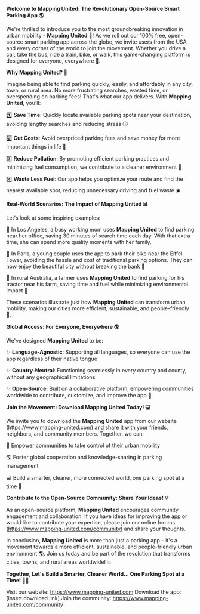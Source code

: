 **Welcome to Mapping United: The Revolutionary Open-Source Smart Parking App 🌎**

We're thrilled to introduce you to the most groundbreaking innovation in urban mobility - **Mapping United** 🚀! As we roll out our 100% free, open-source smart parking app across the globe, we invite users from the USA and every corner of the world to join the movement. Whether you drive a car, take the bus, ride a train, bike, or walk, this game-changing platform is designed for everyone, everywhere 🌟.

**Why Mapping United? 🤔**

Imagine being able to find parking quickly, easily, and affordably in any city, town, or rural area. No more frustrating searches, wasted time, or overspending on parking fees! That's what our app delivers. With **Mapping United**, you'll:

1️⃣ **Save Time**: Quickly locate available parking spots near your destination, avoiding lengthy searches and reducing stress 🕒

2️⃣ **Cut Costs**: Avoid overpriced parking fees and save money for more important things in life 💸

3️⃣ **Reduce Pollution**: By promoting efficient parking practices and minimizing fuel consumption, we contribute to a cleaner environment 🌱

4️⃣ **Waste Less Fuel**: Our app helps you optimize your route and find the nearest available spot, reducing unnecessary driving and fuel waste ⛽️

**Real-World Scenarios: The Impact of Mapping United 📊**

Let's look at some inspiring examples:

📍 In Los Angeles, a busy working mom uses **Mapping United** to find parking near her office, saving 30 minutes of search time each day. With that extra time, she can spend more quality moments with her family.

📍 In Paris, a young couple uses the app to park their bike near the Eiffel Tower, avoiding the hassle and cost of traditional parking options. They can now enjoy the beautiful city without breaking the bank 🌇

📍 In rural Australia, a farmer uses **Mapping United** to find parking for his tractor near his farm, saving time and fuel while minimizing environmental impact 🌾

These scenarios illustrate just how **Mapping United** can transform urban mobility, making our cities more efficient, sustainable, and people-friendly 🌈.

**Global Access: For Everyone, Everywhere 🌎**

We've designed **Mapping United** to be:

✨ **Language-Agnostic**: Supporting all languages, so everyone can use the app regardless of their native tongue

✨ **Country-Neutral**: Functioning seamlessly in every country and county, without any geographical limitations

✨ **Open-Source**: Built on a collaborative platform, empowering communities worldwide to contribute, customize, and improve the app 🤝

**Join the Movement: Download Mapping United Today! 💻**

We invite you to download the **Mapping United** app from our website (https://www.mapping-united.com) and share it with your friends, neighbors, and community members. Together, we can:

🌟 Empower communities to take control of their urban mobility

🌎 Foster global cooperation and knowledge-sharing in parking management

💻 Build a smarter, cleaner, more connected world, one parking spot at a time 🚀

**Contribute to the Open-Source Community: Share Your Ideas! 💡**

As an open-source platform, **Mapping United** encourages community engagement and collaboration. If you have ideas for improving the app or would like to contribute your expertise, please join our online forums (https://www.mapping-united.com/community) and share your thoughts.

In conclusion, **Mapping United** is more than just a parking app – it's a movement towards a more efficient, sustainable, and people-friendly urban environment 🌎. Join us today and be part of the revolution that transforms cities, towns, and rural areas worldwide! 💥

**Together, Let's Build a Smarter, Cleaner World... One Parking Spot at a Time! 🚀💖**

Visit our website: https://www.mapping-united.com
Download the app: [insert download link]
Join the community: https://www.mapping-united.com/community